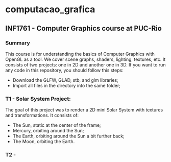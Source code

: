 # computacao_grafica
## INF1761 - Computer Graphics course at PUC-Rio

### Summary 
This course is for understanding the basics of Computer Graphics with OpenGL as a tool. We cover scene graphs, shaders, lighting, textures, etc. It consists of two projects: one in 2D and another one in 3D.
If you want to run any code in this repository, you should follow this steps:
- Download the GLFW, GLAD, stb, and glm libraries;
- Import all files in the directory into the same folder;

### T1 - Solar System Project:
The goal of this project was to render a 2D mini Solar System with textures and transformations. It consists of:
  - The Sun, static at the center of the frame;
  - Mercury, orbiting around the Sun;
  - The Earth, orbiting around the Sun a bit further back;
  - The Moon, orbiting the Earth.

### T2 -
